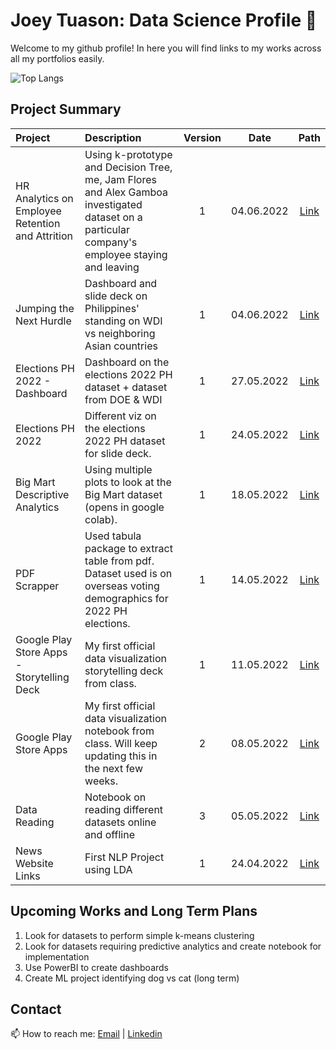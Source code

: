 # Joey Tuason: Data Science Profile 👋

Welcome to my github profile! In here you will find links to my works across all my portfolios easily.


![Top Langs](https://github-readme-stats.vercel.app/api/top-langs/?username=joeytuason83)

## Project Summary
| Project | Description | Version | Date | Path |
| :--- | :--- | :---: | :---: | :---: |
| HR Analytics on Employee Retention and Attrition | Using k-prototype and Decision Tree, me, Jam Flores and Alex Gamboa investigated dataset on a particular company's employee staying and leaving | 1 | 04.06.2022 | [Link](https://github.com/joeytuason83/joeytuason83.github.io/tree/main/Machine%20Learning/BIA_HR%20Analytics) |
| Jumping the Next Hurdle | Dashboard and slide deck on Philippines' standing on WDI vs neighboring Asian countries | 1 | 04.06.2022 | [Link](https://github.com/joeytuason83/joeytuason83.github.io/tree/main/Data%20Visualization/WDI_PH%20Project) |
| Elections PH 2022 - Dashboard | Dashboard on the elections 2022 PH dataset + dataset from DOE & WDI | 1 | 27.05.2022 | [Link](https://github.com/joeytuason83/joeytuason83.github.io/blob/5f337a3cd8830c509bb64ecb772e347214e24e6e/Data%20Visualization/2022%20Elections%20Dashboard_Group%202.pbix) |
| Elections PH 2022 | Different viz on the elections 2022 PH dataset for slide deck. | 1 | 24.05.2022 | [Link](https://github.com/joeytuason83/joeytuason83.github.io/blob/d1bf23f3bb38cc10c9662ccd6cf7041b2f1cafe2/Data%20Visualization/Educate%20Without%20the%20Need%20to%20be%20an%20Elitist%20-%20An%20Election%202022%20PH%20Story%20Deck%20-%20Dashboard.ipynb) |
| Big Mart Descriptive Analytics | Using multiple plots to look at the Big Mart dataset (opens in google colab). | 1 | 18.05.2022 | [Link](https://colab.research.google.com/drive/1hHBpY2GVa1k23Ld6mzJLcYN7yKjPh1c5?usp=sharing) |
| PDF Scrapper | Used tabula package to extract table from pdf. Dataset used is on overseas voting demographics for 2022 PH elections. | 1 | 14.05.2022 | [Link](https://github.com/joeytuason83/joeytuason83.github.io/blob/be03266331086d9774487bc890e885a8d693a6d7/Scripts/pdf_scrapper.ipynb) |
| Google Play Store Apps - Storytelling Deck | My first official data visualization storytelling deck from class. | 1 | 11.05.2022 | [Link](https://github.com/joeytuason83/joeytuason83.github.io/blob/4c252ed1d75becccd87ac95f2e7bd9cf69cb84b6/Data%20Visualization/Google%20Play%20Store%20Ratings_05112022.pptx) |
| Google Play Store Apps | My first official data visualization notebook from class. Will keep updating this in the next few weeks. | 2 | 08.05.2022 | [Link](https://github.com/joeytuason83/joeytuason83.github.io/blob/4c252ed1d75becccd87ac95f2e7bd9cf69cb84b6/Data%20Visualization/Individual%20Dataset-Storytelling%20Deck-0511.ipynb) |
| Data Reading  | Notebook on reading different datasets online and offline | 3 | 05.05.2022 | [Link](https://github.com/joeytuason83/joeytuason83.github.io/blob/b4cf9f97ffff05b0f5d57690b5b14fea816279a9/Scripts/Loading%20Datasets.ipynb) |
| News Website Links | First NLP Project using LDA | 1 | 24.04.2022 | [Link](https://github.com/joeytuason83/joeytuason.github.io/blob/0787bcb38665ace91dae958de081eb568b8b2338/Machine%20Learning/LDA%20Topic%20Modelling%20on%20News%20Pages_FINAL.ipynb) |


## Upcoming Works and Long Term Plans
1. Look for datasets to perform simple k-means clustering
2. Look for datasets requiring predictive analytics and create notebook for implementation
3. Use PowerBI to create dashboards
4. Create ML project identifying dog vs cat (long term)

## Contact

📫 How to reach me: [Email](mailto:joeytuason@gmail.com) | [Linkedin](www.linkedin.com/in/jose-mari-tuason-a0538820)

<!--
**joeytuason83/joeytuason83** is a ✨ _special_ ✨ repository because its `README.md` (this file) appears on your GitHub profile.

Here are some ideas to get you started:

- 🔭 I’m currently working on ...
- 🌱 I’m currently learning ...
- 👯 I’m looking to collaborate on ...
- 🤔 I’m looking for help with ...
- 💬 Ask me about ...
- 📫 How to reach me: ...
- 😄 Pronouns: ...
- ⚡ Fun fact: ...
-->
